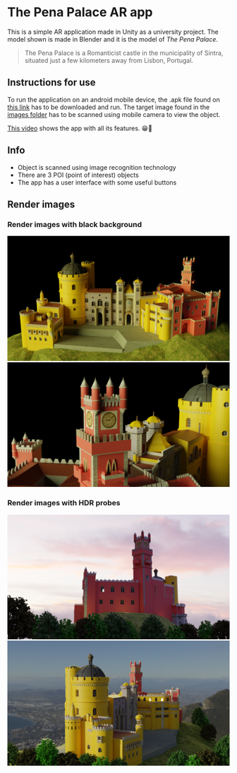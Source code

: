 # The Pena Palace AR app

This is a simple AR application made in Unity as a university project. The model shown is made in Blender and it is the model of *The Pena Palace*.
> The Pena Palace is a Romanticist castle in the municipality of Sintra, situated just a few kilometers away from Lisbon, Portugal.

## Instructions for use

To run the application on an android mobile device, the .apk file found on [this link](https://drive.google.com/drive/folders/1JJs7FUZAYR9sLfQ2mcgBBJUUcG8Ukfgk?usp=sharing) has to be downloaded and run. The target image found in the [images folder](https://github.com/scelosmano1/ThePenaPalace-AR-app/blob/main/images/The%20Pena%20Palace%20-%20image%20recognition.jpg) has to be scanned using mobile camera to view the object. 

[This video](https://drive.google.com/file/d/1Tnu-bDtzEGlcaG1ujDVi-ppnK61vlhY1/view?usp=sharing) shows the app with all its features. 😁🎥

## Info
* Object is scanned using image recognition technology
* There are 3 POI (point of interest) objects
* The app has a user interface with some useful buttons


## Render images

### Render images with black background
![Render image 1](/images/render1.png)
![Render image 2](/images/render2.png)
### Render images with HDR probes
![Render image 5](/images/render5.png)
![Render image 3](/images/render3.png)

